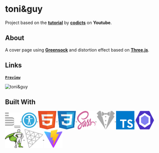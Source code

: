 # toni&guy

Project based on the **[tutorial](https://www.youtube.com/watch?v=kzVgkrCiDEo&list=PL8kd7mPFdvbhpThk9H09UkKbVMXd_zM4_&ab_channel=codicts)** by **[codicts](https://www.youtube.com/channel/UCItYqcz88SDtWMZ---R492g)** on **Youtube**.

## About

A cover page using **[Greensock](https://greensock.com/gsap/)** and distortion effect based on **[Three.js](https://threejs.org/)**.

## Links

**[`Preview`](https://alexbleggi.netlify.app/preview/toni-and-guy)**

<img src="https://github.com/alexbjr369/alexbjr369/blob/main/images/toni-and-guy.gif" alt="toni&guy">

## Built With

<div style="display: inline_block">
  <a href="https://en.bem.info/methodology" target="_blank">
    <img align="center" alt="BEM Methodology" height="50" width="50" src="https://github.com/alexbjr369/alexbjr369/blob/main/icons/bem-methodology-gray.svg">
  </a>
  <a href="https://developer.mozilla.org/en-US/docs/Web/Accessibility" target="_blank">
    <img align="center" alt="web-accessibility" height="50" width="50" src="https://github.com/alexbjr369/alexbjr369/blob/main/icons/web-accessibility.png">
  </a>
  <a href="https://developer.mozilla.org/en-US/docs/Web/HTML" target="_blank">
    <img align="center" alt="HTML" height="60" width="60" src="https://github.com/alexbjr369/alexbjr369/blob/main/icons/html.svg">
  </a>
  <a href="https://developer.mozilla.org/en-US/docs/Web/CSS" target="_blank">
    <img align="center" alt="CSS" height="60" width="60" src="https://github.com/alexbjr369/alexbjr369/blob/main/icons/css.svg">
  </a>
  <a href="https://sass-lang.com/" target="_blank">
    <img align="center" alt="SCSS" height="60" width="60" src="https://github.com/alexbjr369/alexbjr369/blob/main/icons/sass.svg">
  </a>
  <a href="https://stylelint.io" target="_blank">
    <img align="center" alt="Stylelint" height="60" width="60" src="https://github.com/alexbjr369/alexbjr369/blob/main/icons/stylelint-gray.svg">
  </a>
  <a href="https://www.typescriptlang.org/" target="_blank">
    <img align="center" alt="TypeScript" height="60" width="60" src="https://github.com/alexbjr369/alexbjr369/blob/main/icons/typescript.svg">
  </a>
  <a href="https://eslint.org" target="_blank">
    <img align="center" alt="ESLint" height="60" width="60" src="https://github.com/alexbjr369/alexbjr369/blob/main/icons/eslint.svg">
  </a>
  <a href="https://greensock.com" target="_blank">
    <img align="center" alt="GSAP" height="60" width="60" src="https://github.com/alexbjr369/alexbjr369/blob/main/icons/gsap.svg">
  </a>
  <a href="https://threejs.org" target="_blank">
    <img align="center" alt="Three.js" height="60" width="60" src="https://github.com/alexbjr369/alexbjr369/blob/main/icons/three-js-gray.svg">
  </a>
  <a href="https://vitejs.dev" target="_blank">
    <img align="center" alt="Vite" height="60" width="60" src="https://github.com/alexbjr369/alexbjr369/blob/main/icons/vite.svg">
  </a>
</div>
